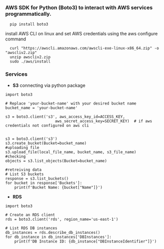 ### AWS SDK for Python (Boto3) to interact with AWS services programmatically.
```
  pip install boto3
```
install AWS CLI on linux and set AWS credentials using the aws configure command
```
  curl "https://awscli.amazonaws.com/awscli-exe-linux-x86_64.zip" -o "awscliv2.zip"
  unzip awscliv2.zip
  sudo ./aws/install
```
### Services
- **S3**
  connecting via python package
```
import boto3

# Replace 'your-bucket-name' with your desired bucket name
bucket_name = 'your-bucket-name'

s3 = boto3.client('s3', aws_access_key_id=ACCESS_KEY,
                      aws_secret_access_key=SECRET_KEY)  # if aws credentials not configured on aws cli


s3 = boto3.client('s3')
s3.create_bucket(Bucket=bucket_name)
#uploading file
s3.upload_file(local_file_name, bucket_name, s3_file_name)
#checking
objects = s3.list_objects(Bucket=bucket_name)

#retreiving data
# List S3 buckets
response = s3.list_buckets()
for bucket in response['Buckets']:
    print(f'Bucket Name: {bucket["Name"]}')
```
- **RDS**
```
import boto3

# Create an RDS client
rds = boto3.client('rds', region_name='us-east-1')

# List RDS DB instances
db_instances = rds.describe_db_instances()
for db_instance in db_instances['DBInstances']:
    print(f'DB Instance ID: {db_instance["DBInstanceIdentifier"]}')
  
```





